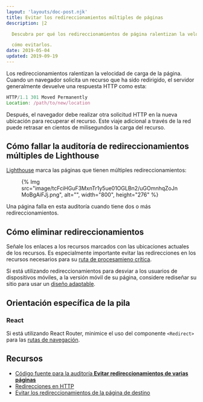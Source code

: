 ```yaml
---
layout: 'layouts/doc-post.njk'
title: Evitar los redireccionamientos múltiples de páginas
description: |2

  Descubra por qué los redireccionamientos de página ralentizan la velocidad de carga de su página web y

  cómo evitarlos.
date: 2019-05-04
updated: 2019-09-19
---
```


Los redireccionamientos ralentizan la velocidad de carga de la página. Cuando un navegador solicita un recurso que ha sido redirigido, el servidor generalmente devuelve una respuesta HTTP como esta:

```js
HTTP/1.1 301 Moved Permanently
Location: /path/to/new/location
```

Después, el navegador debe realizar otra solicitud HTTP en la nueva ubicación para recuperar el recurso. Este viaje adicional a través de la red puede retrasar en cientos de milisegundos la carga del recurso.

## Cómo fallar la auditoría de redireccionamientos múltiples de Lighthouse

[Lighthouse](https://developers.google.com/web/tools/lighthouse/) marca las páginas que tienen múltiples redireccionamientos:

<figure>{% Img src="image/tcFciHGuF3MxnTr1y5ue01OGLBn2/uGOmnhqZoJnMoBgAiFJj.png", alt="", width="800", height="276" %}</figure>

Una página falla en esta auditoría cuando tiene dos o más redireccionamientos.

## Cómo eliminar redireccionamientos

Señale los enlaces a los recursos marcados con las ubicaciones actuales de los recursos. Es especialmente importante evitar las redirecciones en los recursos necesarios para su [ruta de procesamieno crítica](https://developers.google.com/web/fundamentals/performance/critical-rendering-path/).

Si está utilizando redireccionamientos para desviar a los usuarios de dispositivos móviles, a la versión móvil de su página, considere rediseñar su sitio para usar un [diseño adaptable](https://developers.google.com/web/fundamentals/design-and-ux/responsive/).

## Orientación específica de la pila

### React

Si está utilizando React Router, minimice el uso del componente `<Redirect>` para las [rutas de navegación](https://reacttraining.com/react-router/web/api/Redirect).

## Recursos

- [Código fuente para la auditoría **Evitar redireccionamientos de varias páginas**](https://github.com/GoogleChrome/lighthouse/blob/master/lighthouse-core/audits/redirects.js)
- [Redirecciones en HTTP](https://developer.mozilla.org/docs/Web/HTTP/Redirections)
- [Evitar los redireccionamientos de la página de destino](https://developers.google.com/speed/docs/insights/AvoidRedirects)
